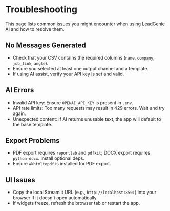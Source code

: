 # Troubleshooting

This page lists common issues you might encounter when using LeadGenie AI and how to resolve them.

## No Messages Generated

- Check that your CSV contains the required columns (`name`, `company`, `job_link`, `angle`).
- Ensure you selected at least one output channel and a template.
- If using AI assist, verify your API key is set and valid.

## AI Errors

- Invalid API key: Ensure `OPENAI_API_KEY` is present in `.env`.
- API rate limits: Too many requests may result in 429 errors. Wait and try again.
- Unexpected content: If AI returns unusable text, the app will default to the base template.

## Export Problems

- PDF export requires `reportlab` and `pdfkit`; DOCX export requires `python-docx`. Install optional deps.
- Ensure `wkhtmltopdf` is installed for PDF export.

## UI Issues

- Copy the local Streamlit URL (e.g., `http://localhost:8501`) into your browser if it doesn't open automatically.
- If widgets freeze, refresh the browser tab or restart the app.

